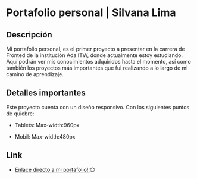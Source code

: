# Portafolio personal | Silvana Lima

## Descripción

Mi portafolio personal, es el primer proyecto a presentar en la carrera de Fronted de la institución Ada ITW, donde actualmente estoy estudiando.
Aquí podrán ver mis conocimientos adquiridos hasta el momento, así como también los proyectos más importantes que fui realizando a lo largo de mi camino de aprendizaje.


## Detalles importantes

Este proyecto cuenta con un diseño responsivo. Con los siguientes puntos de quiebre:

- Tablets: Max-width:960px

- Mobil: Max-width:480px

## Link

- [Enlace directo a mi portafolio!!](https://silvana-lima.github.io/portafolio-silvana/)😊
